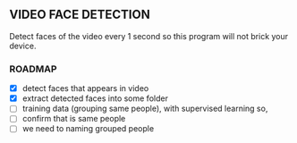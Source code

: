 ## VIDEO FACE DETECTION

Detect faces of the video every 1 second so this program will not brick your device. 


### ROADMAP
* [x] detect faces that appears in video 
* [x] extract detected faces into some folder
* [ ] training data (grouping same people), with supervised learning so,
* [ ] confirm that is same people
* [ ] we need to naming grouped people
